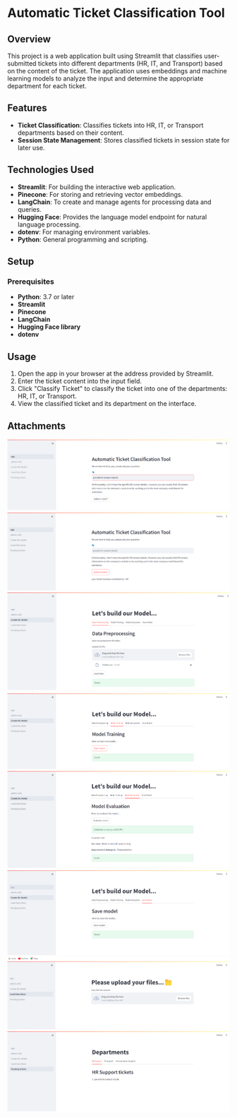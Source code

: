 # Automatic Ticket Classification Tool

## Overview

This project is a web application built using Streamlit that classifies user-submitted tickets into different departments (HR, IT, and Transport) based on the content of the ticket. The application uses embeddings and machine learning models to analyze the input and determine the appropriate department for each ticket.

## Features

- **Ticket Classification**: Classifies tickets into HR, IT, or Transport departments based on their content.
- **Session State Management**: Stores classified tickets in session state for later use.

## Technologies Used

- **Streamlit**: For building the interactive web application.
- **Pinecone**: For storing and retrieving vector embeddings.
- **LangChain**: To create and manage agents for processing data and queries.
- **Hugging Face**: Provides the language model endpoint for natural language processing.
- **dotenv**: For managing environment variables.
- **Python**: General programming and scripting.

## Setup

### Prerequisites

- **Python**: 3.7 or later
- **Streamlit**
- **Pinecone**
- **LangChain**
- **Hugging Face library**
- **dotenv**

## Usage

1. Open the app in your browser at the address provided by Streamlit.
2. Enter the ticket content into the input field.
3. Click "Classify Ticket" to classify the ticket into one of the departments: HR, IT, or Transport.
4. View the classified ticket and its department on the interface.

## Attachments

![alt text](image-5.png)
![alt text](image-6.png)
![alt text](image.png)
![alt text](image-1.png)
![alt text](image-2.png)
![alt text](image-3.png)
![alt text](image-4.png)
![alt text](image-7.png)
